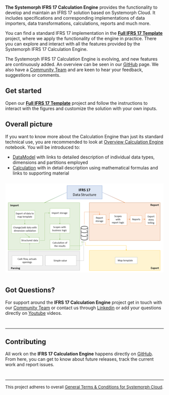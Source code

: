 <!---
This project contains the specification, documentation and implementation of the functionality required to develop IFRS 17 professional. It provides default implementations of key concerns of the IFRS 17 requirements, such as the business logic, data importers, reports, etc... A practical example of the Systemorph IFRS 17 Calculation Engine and starting point for your IFRS 17 reporting is our Full IFRS 17 Template project, where you have an end-to-end working solution template. 
--->

**The Systemorph IFRS 17 Calculation Engine** provides the functionality to develop and maintain an IFRS 17 solution based on Systemorph Cloud. It includes specifications and corresponding implementations of data importers, data transformations, calculations, reports and much more.

You can find a standard IFRS 17 implementation in the [**Full IFRS 17 Template**](https://portal.systemorph.cloud/project/full-ifrs-17-template/env/v1.0.0) project, where we apply the functionality of the engine in practice. There you can explore and interact with all the features provided by the Systemorph IFRS 17 Calculation Engine.

The Systemorph IFRS 17 Calculation Engine is evolving, and new features are continuously added. An overview can be seen in our [GitHub](https://github.com/Systemorph/IFRS17CalculationEngine) page. We also have a [Community Team]( https://systemorph.com/community) and are keen to hear your feedback, suggestions or comments.

## Get started

Open our [**Full IFRS 17 Template**](./OverviewCalculationEngine) project and follow the instructions to interact with the figures and customize the solution with your own inputs. 

## Overall picture

If you want to know more about the Calculation Engine than just its standard technical use, you are recommended to look at [Overview Calculation Engine](./OverviewCalculationEngine) notebook. 
You will be introduced to:
- [DataModel](./DataModel/DataStructure) with links to detailed description of individual data types, dimensions and partitions employed
- [Calculation](./Import/ImportScopeCalculation) with in detail description using mathematical formulas and links to supporting material

<p style="margin-top: 24px; margin-bottom: 40px">
    <img width="900" src="./Images/BigPicture.png" alt="IFRS 17 Solution Overview">
</p> 

## Got Questions?

For support around the **IFRS 17 Calculation Engine** project get in touch with our [Community Team]( https://systemorph.com/community) or contact us through [Linkedin](https://www.linkedin.com/company/systemorph) or add your questions directly on [Youtube](https://www.youtube.com/channel/UCZOLBxOpuWWob_TvUOsDrnQ) videos.

<hr style="border-bottom: 0; border-top: 1px solid rgba(0,0,0,0.15); height: 0; margin-top: 40px;" />

## Contributing

All work on the **IFRS 17 Calculation Engine** happens directly on [GitHub](https://github.com/Systemorph/IFRS17CalculationEngine). From here, you can get to know about future releases, track the current work and report issues. 

<hr style="border-bottom: 0; border-top: 1px solid rgba(0,0,0,0.15); height: 0; margin-top: 40px;" />

<div style="font-size: 13px">

This project adheres to overall [General Terms & Conditions for Systemorph Cloud](https://systemorph.cloud/general-terms-and-conditions/).

</div>